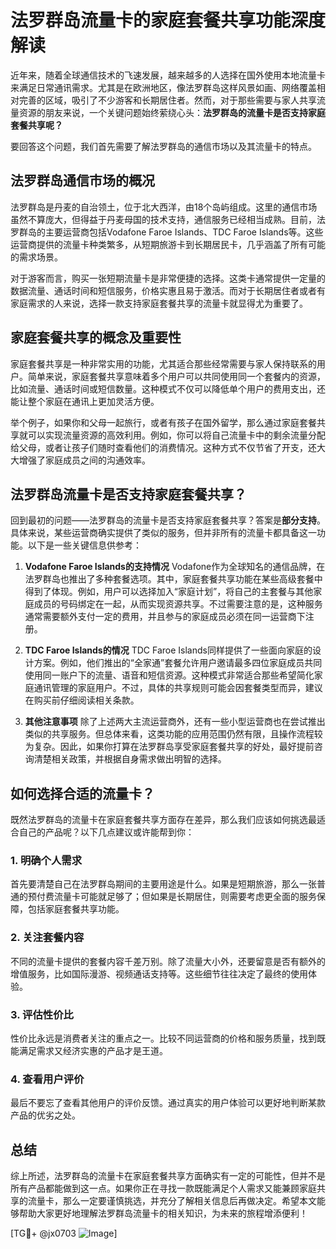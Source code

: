 # 法罗群岛流量卡的家庭套餐共享功能深度解读

近年来，随着全球通信技术的飞速发展，越来越多的人选择在国外使用本地流量卡来满足日常通讯需求。尤其是在欧洲地区，像法罗群岛这样风景如画、网络覆盖相对完善的区域，吸引了不少游客和长期居住者。然而，对于那些需要与家人共享流量资源的朋友来说，一个关键问题始终萦绕心头：**法罗群岛的流量卡是否支持家庭套餐共享呢？**

要回答这个问题，我们首先需要了解法罗群岛的通信市场以及其流量卡的特点。

## 法罗群岛通信市场的概况

法罗群岛是丹麦的自治领土，位于北大西洋，由18个岛屿组成。这里的通信市场虽然不算庞大，但得益于丹麦母国的技术支持，通信服务已经相当成熟。目前，法罗群岛的主要运营商包括Vodafone Faroe Islands、TDC Faroe Islands等。这些运营商提供的流量卡种类繁多，从短期旅游卡到长期居民卡，几乎涵盖了所有可能的需求场景。

对于游客而言，购买一张短期流量卡是非常便捷的选择。这类卡通常提供一定量的数据流量、通话时间和短信服务，价格实惠且易于激活。而对于长期居住者或者有家庭需求的人来说，选择一款支持家庭套餐共享的流量卡就显得尤为重要了。

## 家庭套餐共享的概念及重要性

家庭套餐共享是一种非常实用的功能，尤其适合那些经常需要与家人保持联系的用户。简单来说，家庭套餐共享意味着多个用户可以共同使用同一个套餐内的资源，比如流量、通话时间或短信数量。这种模式不仅可以降低单个用户的费用支出，还能让整个家庭在通讯上更加灵活方便。

举个例子，如果你和父母一起旅行，或者有孩子在国外留学，那么通过家庭套餐共享就可以实现流量资源的高效利用。例如，你可以将自己流量卡中的剩余流量分配给父母，或者让孩子们随时查看他们的消费情况。这种方式不仅节省了开支，还大大增强了家庭成员之间的沟通效率。

## 法罗群岛流量卡是否支持家庭套餐共享？

回到最初的问题——法罗群岛的流量卡是否支持家庭套餐共享？答案是**部分支持**。具体来说，某些运营商确实提供了类似的服务，但并非所有的流量卡都具备这一功能。以下是一些关键信息供参考：

1. **Vodafone Faroe Islands的支持情况**
   Vodafone作为全球知名的通信品牌，在法罗群岛也推出了多种套餐选项。其中，家庭套餐共享功能在某些高级套餐中得到了体现。例如，用户可以选择加入“家庭计划”，将自己的主套餐与其他家庭成员的号码绑定在一起，从而实现资源共享。不过需要注意的是，这种服务通常需要额外支付一定的费用，并且参与的家庭成员必须在同一运营商下注册。

2. **TDC Faroe Islands的情况**
   TDC Faroe Islands同样提供了一些面向家庭的设计方案。例如，他们推出的“全家通”套餐允许用户邀请最多四位家庭成员共同使用同一账户下的流量、语音和短信资源。这种模式非常适合那些希望简化家庭通讯管理的家庭用户。不过，具体的共享规则可能会因套餐类型而异，建议在购买前仔细阅读相关条款。

3. **其他注意事项**
   除了上述两大主流运营商外，还有一些小型运营商也在尝试推出类似的共享服务。但总体来看，这类功能的应用范围仍然有限，且操作流程较为复杂。因此，如果你打算在法罗群岛享受家庭套餐共享的好处，最好提前咨询清楚相关政策，并根据自身需求做出明智的选择。

## 如何选择合适的流量卡？

既然法罗群岛的流量卡在家庭套餐共享方面存在差异，那么我们应该如何挑选最适合自己的产品呢？以下几点建议或许能帮到你：

### 1. 明确个人需求
首先要清楚自己在法罗群岛期间的主要用途是什么。如果是短期旅游，那么一张普通的预付费流量卡可能就足够了；但如果是长期居住，则需要考虑更全面的服务保障，包括家庭套餐共享功能。

### 2. 关注套餐内容
不同的流量卡提供的套餐内容千差万别。除了流量大小外，还要留意是否有额外的增值服务，比如国际漫游、视频通话支持等。这些细节往往决定了最终的使用体验。

### 3. 评估性价比
性价比永远是消费者关注的重点之一。比较不同运营商的价格和服务质量，找到既能满足需求又经济实惠的产品才是王道。

### 4. 查看用户评价
最后不要忘了查看其他用户的评价反馈。通过真实的用户体验可以更好地判断某款产品的优劣之处。

## 总结

综上所述，法罗群岛的流量卡在家庭套餐共享方面确实有一定的可能性，但并不是所有产品都能做到这一点。如果你正在寻找一款既能满足个人需求又能兼顾家庭共享的流量卡，那么一定要谨慎挑选，并充分了解相关信息后再做决定。希望本文能够帮助大家更好地理解法罗群岛流量卡的相关知识，为未来的旅程增添便利！

[TG💪+ @jx0703 ![Image](https://github.com/user-attachments/assets/dbca1d08-cadb-493c-b0ec-ad6f7a83f270)]